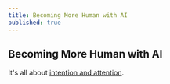 ```yaml
---
title: Becoming More Human with AI
published: true
---
```

## Becoming More Human with AI

It's all about [intention and attention](https://youtu.be/YsIr68esWr0).
